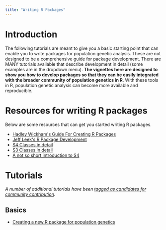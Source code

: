 ```yaml
---
title: "Writing R Packages"
---
```


# Introduction

The following tutorials are meant to give you a basic starting point that can
enable you to write packages for population genetic analysis. These are not 
designed to be a comprehensive guide for package development. There are MANY
tutorials available that describe development in detail (some examples are in
the dropdown menu). **The vignettes here are designed to show you how to develop
packages so that they can be easily integrated with the broader community of 
population genetics in R**. With these tools in R, population genetic analysis
can become more available and reproducible.


# Resources for writing R packages

Below are some resources that can get you started writing R packages. 

 - [Hadley Wickham's Guide For Creating R Packages](http://r-pkgs.had.co.nz/)
 - [Jeff Leek's R Package Development](https://github.com/jtleek/rpackages)
 - [S4 Classes in detail](http://adv-r.had.co.nz/S4.html)
 - [S3 Classes in detail](http://adv-r.had.co.nz/S3.html)
 - [A not so short introduction to S4](http://cran.r-project.org/doc/contrib/Genolini-S4tutorialV0-5en.pdf)


# Tutorials

_A number of additional tutorials have been [tagged as candidates for community contribution](https://github.com/NESCent/popgenInfo/issues?utf8=✓&q=is%3Aopen+label%3A%22help+wanted%22+label%3Adocumentation)._

## Basics
* [Creating a new R package for population genetics](package_basics.html)

